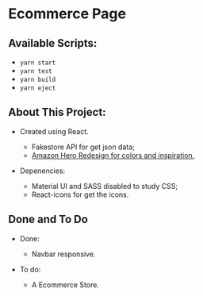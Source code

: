 # Ecommerce Page 

## Available Scripts:
* `yarn start`
* `yarn test`
* `yarn build`
* `yarn eject`

## About This Project:
* Created using React.
  * Fakestore API for get json data;
  * [Amazon Hero Redesign for colors and inspiration.](https://www.figma.com/community/file/1023146671543403847)

* Depenencies: 
  * Material UI and SASS disabled to study CSS;
  * React-icons for get the icons.

## Done and To Do 
* Done:
  * Navbar responsive.

* To do:  
  * A Ecommerce Store.
